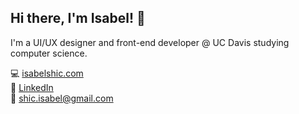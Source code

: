 ## Hi there, I'm Isabel! 👋

I'm a UI/UX designer and front-end developer @ UC Davis studying computer science.

💻  [isabelshic.com](https://isabelshic.com)\
📎  [LinkedIn](https://linkedin.com/isabel-shic)\
💌  [shic.isabel@gmail.com](shic.isabel@gmail.com)
